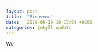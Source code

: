 ```yaml
---
layout: post
title:  "Bienvenu"
date:   2020-08-19 10:17:08 +0200
categories: jekyll update
---
```

We
